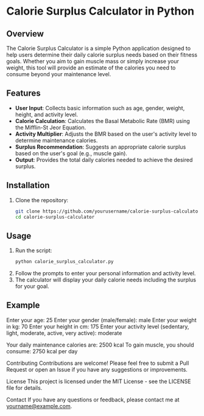# Calorie Surplus Calculator in Python

## Overview

The Calorie Surplus Calculator is a simple Python application designed to help users determine their daily calorie surplus needs based on their fitness goals. Whether you aim to gain muscle mass or simply increase your weight, this tool will provide an estimate of the calories you need to consume beyond your maintenance level.

## Features

- **User Input**: Collects basic information such as age, gender, weight, height, and activity level.
- **Calorie Calculation**: Calculates the Basal Metabolic Rate (BMR) using the Mifflin-St Jeor Equation.
- **Activity Multiplier**: Adjusts the BMR based on the user's activity level to determine maintenance calories.
- **Surplus Recommendation**: Suggests an appropriate calorie surplus based on the user's goal (e.g., muscle gain).
- **Output**: Provides the total daily calories needed to achieve the desired surplus.

## Installation

1. Clone the repository:
    ```bash
    git clone https://github.com/yourusername/calorie-surplus-calculator.git
    cd calorie-surplus-calculator
    ```
## Usage

1. Run the script:
    ```bash
    python calorie_surplus_calculator.py
    ```
2. Follow the prompts to enter your personal information and activity level.
3. The calculator will display your daily calorie needs including the surplus for your goal.

## Example
Enter your age: 25
Enter your gender (male/female): male
Enter your weight in kg: 70
Enter your height in cm: 175
Enter your activity level (sedentary, light, moderate, active, very active): moderate

Your daily maintenance calories are: 2500 kcal
To gain muscle, you should consume: 2750 kcal per day

Contributing
Contributions are welcome! Please feel free to submit a Pull Request or open an Issue if you have any suggestions or improvements.

License
This project is licensed under the MIT License - see the LICENSE file for details.

Contact
If you have any questions or feedback, please contact me at yourname@example.com.
